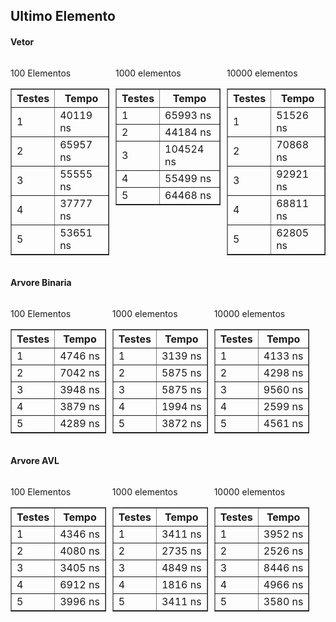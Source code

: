 
## Ultimo Elemento

<div>
  <div >
    <h4>Vetor</h4>
    <div style="display:flex; gap:10px">
    <div style="display:block">
    <p>100 Elementos</p>
    <table border="1">
      <tr><th>Testes</th><th>Tempo</th></tr>
      <tr><td>1</td><td>40119 ns</td></tr>
      <tr><td>2</td><td>65957 ns</td></tr>
      <tr><td>3</td><td>55555 ns</td></tr>
      <tr><td>4</td><td>37777 ns</td></tr>
      <tr><td>5</td><td>53651 ns</td></tr>
    </table>
    </div>
        <div style="display:block">
    <p>1000 elementos</p>
    <table border="1">
      <tr><th>Testes</th><th>Tempo</th></tr>
      <tr><td>1</td><td>65993 ns</td></tr>
      <tr><td>2</td><td>44184 ns</td></tr>
      <tr><td>3</td><td>104524 ns</td></tr>
      <tr><td>4</td><td>55499 ns</td></tr>
      <tr><td>5</td><td>64468 ns</td></tr>
    </table>
    </div>
        <div style="display:block">
    <p>10000 elementos</p>
    <table border="1">
      <tr><th>Testes</th><th>Tempo</th></tr>
      <tr><td>1</td><td>51526 ns</td></tr>
      <tr><td>2</td><td>70868 ns</td></tr>
      <tr><td>3</td><td>92921 ns</td></tr>
      <tr><td>4</td><td>68811 ns</td></tr>
      <tr><td>5</td><td>62805 ns</td></tr>
    </table>
    </div>
  </div>
    <div >
    <h4>Arvore Binaria</h4>
    <div style="display:flex; gap:10px">
    <div style="display:block">
    <p>100 Elementos</p>
    <table border="1">
      <tr><th>Testes</th><th>Tempo</th></tr>
      <tr><td>1</td><td>4746 ns</td></tr>
      <tr><td>2</td><td>7042 ns</td></tr>
      <tr><td>3</td><td>3948 ns</td></tr>
      <tr><td>4</td><td>3879 ns</td></tr>
      <tr><td>5</td><td>4289 ns</td></tr>
    </table>
    </div>
        <div style="display:block">
    <p>1000 elementos</p>
    <table border="1">
      <tr><th>Testes</th><th>Tempo</th></tr>
      <tr><td>1</td><td>3139 ns</td></tr>
      <tr><td>2</td><td>5875 ns</td></tr>
      <tr><td>3</td><td>5875 ns</td></tr>
      <tr><td>4</td><td>1994 ns</td></tr>
      <tr><td>5</td><td>3872 ns</td></tr>
    </table>
    </div>
        <div style="display:block">
    <p>10000 elementos</p>
    <table border="1">
      <tr><th>Testes</th><th>Tempo</th></tr>
      <tr><td>1</td><td>4133 ns</td></tr>
      <tr><td>2</td><td>4298 ns</td></tr>
      <tr><td>3</td><td>9560 ns</td></tr>
      <tr><td>4</td><td>2599 ns</td></tr>
      <tr><td>5</td><td>4561 ns</td></tr>
    </table>
    </div>
  </div>
    <div >
    <h4>Arvore AVL</h4>
    <div style="display:flex; gap:10px">
    <div style="display:block">
    <p>100 Elementos</p>
    <table border="1">
      <tr><th>Testes</th><th>Tempo</th></tr>
      <tr><td>1</td><td>4346 ns</td></tr>
      <tr><td>2</td><td>4080 ns</td></tr>
      <tr><td>3</td><td>3405 ns</td></tr>
      <tr><td>4</td><td>6912 ns</td></tr>
      <tr><td>5</td><td>3996 ns</td></tr>
    </table>
    </div>
        <div style="display:block">
    <p>1000 elementos</p>
    <table border="1">
      <tr><th>Testes</th><th>Tempo</th></tr>
      <tr><td>1</td><td>3411 ns</td></tr>
      <tr><td>2</td><td>2735 ns</td></tr>
      <tr><td>3</td><td>4849 ns</td></tr>
      <tr><td>4</td><td>1816 ns</td></tr>
      <tr><td>5</td><td>3411 ns</td></tr>
    </table>
    </div>
        <div style="display:block">
    <p>10000 elementos</p>
    <table border="1">
      <tr><th>Testes</th><th>Tempo</th></tr>
      <tr><td>1</td><td>3952 ns</td></tr>
      <tr><td>2</td><td>2526 ns</td></tr>
      <tr><td>3</td><td>8446 ns</td></tr>
      <tr><td>4</td><td>4966 ns</td></tr>
      <tr><td>5</td><td>3580 ns</td></tr>
    </table>
    </div>
  </div>
</div>